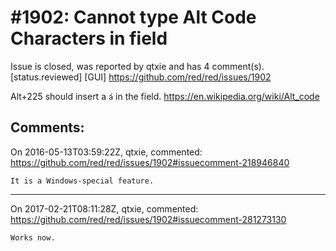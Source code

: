 
#1902: Cannot type Alt Code Characters in field
================================================================================
Issue is closed, was reported by qtxie and has 4 comment(s).
[status.reviewed] [GUI]
<https://github.com/red/red/issues/1902>

Alt+225 should insert a `á` in the field.
https://en.wikipedia.org/wiki/Alt_code



Comments:
--------------------------------------------------------------------------------

On 2016-05-13T03:59:22Z, qtxie, commented:
<https://github.com/red/red/issues/1902#issuecomment-218946840>

    It is a Windows-special feature.

--------------------------------------------------------------------------------

On 2017-02-21T08:11:28Z, qtxie, commented:
<https://github.com/red/red/issues/1902#issuecomment-281273130>

    Works now.

